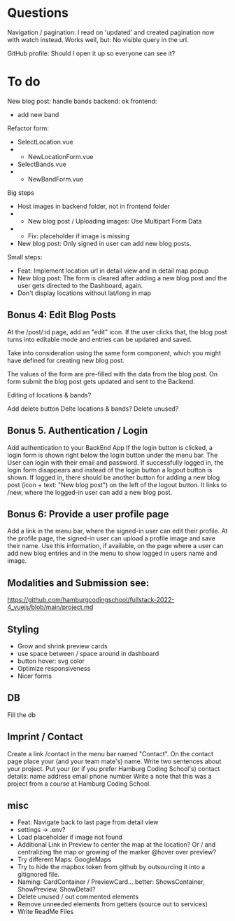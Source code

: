 # Questions
Navigation / pagination: I read on 'updated' and created pagination now with watch instead. 
Works well, but: No visible query in the url. 

GitHub profile: Should I open it up so everyone can see it?

# To do
New blog post: handle bands
backend: ok
frontend:
- add new band

Refactor form:
- SelectLocation.vue
- - NewLocationForm.vue
- SelectBands.vue
- - NewBandForm.vue

Big steps
- Host images in backend folder, not in frontend folder
- - New blog post / Uploading images: Use Multipart Form Data
- - Fix: placeholder if image is missing
- New blog post: Only signed in user can add new blog posts.

Small steps:
- Feat: Implement location url in detail view and in detail map popup
- New blog post: The form is cleared after adding a new blog post and the user gets directed to the Dashboard, again.
- Don't display locations without lat/long in map

## Bonus 4: Edit Blog Posts

At the /post/:id page, add an "edit" icon.
If the user clicks that, the blog post turns into editable mode and entries can be updated and saved.

Take into consideration using the same form component, which you might have defined for creating new blog post.

The values of the form are pre-filled with the data from the blog post.
On form submit the blog post gets updated and sent to the Backend.

Editing of locations & bands?

Add delete button
Delte locations & bands?
Delete unused?

## Bonus 5. Authentication / Login

Add authentication to your BackEnd App
If the login button is clicked, a login form is shown right below the login button under the menu bar.
The User can login with their email and password.
If successfully logged in, the login form disappears and instead of the login button a logout button is shown.
If logged in, there should be another button for adding a new blog post (icon + text: "New blog post") on the left of the logout button. It links to /new, where the logged-in user can add a new blog post.

## Bonus 6: Provide a user profile page

Add a link in the menu bar, where the signed-in user can edit their profile.
At the profile page, the signed-in user can upload a profile image and save their name.
Use this information, if available,
    on the page where a user can add new blog entries and
    in the menu to show logged in users name and image.

## Modalities and Submission see:
https://github.com/hamburgcodingschool/fullstack-2022-4_vuejs/blob/main/project.md

## Styling
- Grow and shrink preview cards
- use space between / space around in dashboard
- button hover: svg color
- Optimize responsiveness
- Nicer forms

## DB
Fill the db

## Imprint / Contact
Create a link /contact in the menu bar named "Contact".
On the contact page place your (and your team mate's) name.
Write two sentences about your project.
Put your (or if you prefer Hamburg Coding School's) contact details:
    name
    address
    email
    phone number
Write a note that this was a project from a course at Hamburg Coding School.

## misc
- Feat: Navigate back to last page from detail view
- settings -> .env?
- Load placeholder if image not found
- Additional Link in Preview to center the map at the location?
Or / and centralizing the map or growing of the marker @hover over preview?
- Try different Maps: GoogleMaps
- Try to hide the mapbox token from github by outsourcing it into a gitignored file.
- Naming: CardContainer / PreviewCard... better: ShowsContainer, ShowPreview, ShowDetail?
- Delete unused / out commented elements
- Remove unneeded elements from getters (source out to services)
- Write ReadMe Files